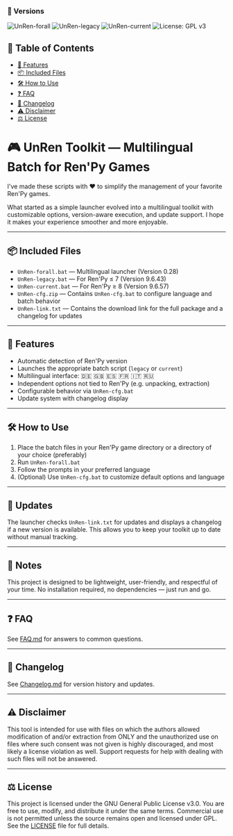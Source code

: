 ### 🔖 Versions

![UnRen-forall](https://img.shields.io/badge/UnRen--forall-0.28-blue)
![UnRen-legacy](https://img.shields.io/badge/UnRen--legacy-9.6.43-green)
![UnRen-current](https://img.shields.io/badge/UnRen--current-9.6.57-purple)
![License: GPL v3](https://img.shields.io/badge/License-GPLv3-blue.svg)

## 📑 Table of Contents

- [🔧 Features](#-features)
- [📦 Included Files](#-included-files)
- [🛠️ How to Use](#how-to-use)
- [❓ FAQ](#-faq)
- [📜 Changelog](#-changelog)
- [⚠️ Disclaimer](#disclaimer)
- [⚖️ License](#license)

# 🎮 UnRen Toolkit — Multilingual Batch for Ren'Py Games

I've made these scripts with ❤️ to simplify the management of your favorite Ren'Py games.

What started as a simple launcher evolved into a multilingual toolkit with customizable options, version-aware execution, and update support. I hope it makes your experience smoother and more enjoyable.

---

## 📦 Included Files

- `UnRen-forall.bat` — Multilingual launcher (Version 0.28)
- `UnRen-legacy.bat` — For Ren'Py ≤ 7 (Version 9.6.43)
- `UnRen-current.bat` — For Ren'Py ≥ 8 (Version 9.6.57)
- `UnRen-cfg.zip` — Contains `UnRen-cfg.bat` to configure language and batch behavior
- `UnRen-link.txt` — Contains the download link for the full package and a changelog for updates

---

## 🚀 Features

- Automatic detection of Ren'Py version
- Launches the appropriate batch script (`legacy` or `current`)
- Multilingual interface: 🇩🇪 🇬🇧 🇪🇸 🇫🇷 🇮🇹 🇷🇺
- Independent options not tied to Ren'Py (e.g. unpacking, extraction)
- Configurable behavior via `UnRen-cfg.bat`
- Update system with changelog display

---

<a name="how-to-use"></a>
## 🛠️ How to Use

1. Place the batch files in your Ren'Py game directory or a directory of your choice (preferably)
2. Run `UnRen-forall.bat`
3. Follow the prompts in your preferred language
4. (Optional) Use `UnRen-cfg.bat` to customize default options and language

---

## 📡 Updates

The launcher checks `UnRen-link.txt` for updates and displays a changelog if a new version is available. This allows you to keep your toolkit up to date without manual tracking.

---

## 🧠 Notes

This project is designed to be lightweight, user-friendly, and respectful of your time. No installation required, no dependencies — just run and go.

---

## ❓ FAQ

See [FAQ.md](FAQ.md) for answers to common questions.

---

## 📜 Changelog

See [Changelog.md](Changelog.md) for version history and updates.

---

<a name="disclaimer"></a>
## ⚠️ Disclaimer

This tool is intended for use with files on which the authors allowed modification of and/or extraction from ONLY and the unauthorized use on files where such consent was not given is highly discouraged, and most likely a license violation as well. Support requests for help with dealing with such files will not be answered.

---

<a name="license"></a>
## ⚖️ License

This project is licensed under the GNU General Public License v3.0.
You are free to use, modify, and distribute it under the same terms.
Commercial use is not permitted unless the source remains open and licensed under GPL.
See the [LICENSE](LICENSE) file for full details.





